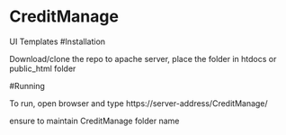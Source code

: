 # CreditManage
UI Templates
#Installation

Download/clone the repo to apache server, place the folder in htdocs or public_html folder

#Running

To run, open browser and type https://server-address/CreditManage/

ensure to maintain CreditManage folder name
